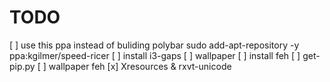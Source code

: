 # TODO
[ ] use this ppa instead of buliding polybar sudo add-apt-repository -y ppa:kgilmer/speed-ricer
[ ] install i3-gaps
[ ] wallpaper
[ ] install feh 
[ ] get-pip.py
[ ] wallpaper feh
[x] Xresources & rxvt-unicode
